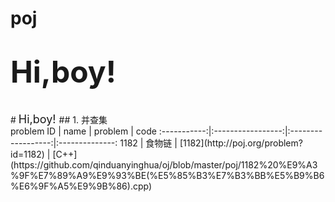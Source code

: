 # poj <br>
# <font size=18> Hi,boy! </font>
<br>
# <font size=4> Hi,boy! </font>
## 1. 并查集 <br>
problem ID   |	 name   	     |		problem		  |		code 
:-----------:|:-----------------:|:------------------:|:--------------: 
1182	     |	食物链		     |	[1182](http://poj.org/problem?id=1182) | [C++](https://github.com/qinduanyinghua/oj/blob/master/poj/1182%20%E9%A3%9F%E7%89%A9%E9%93%BE(%E5%85%B3%E7%B3%BB%E5%B9%B6%E6%9F%A5%E9%9B%86).cpp)

